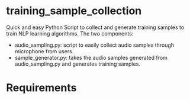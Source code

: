 # training_sample_collection
Quick and easy Python Script to collect and generate training samples to train NLP learning algorithms.
The two components:
* audio_sampling.py: script to easily collect audio samples through microphone from users.
* sample_generator.py: takes the audio samples generated from audio_sampling.py and generates training samples.

# Requirements
